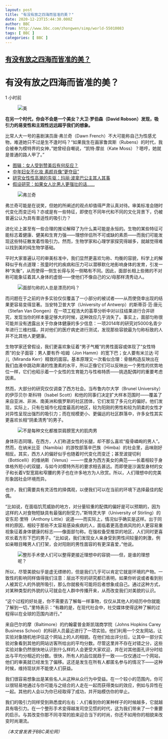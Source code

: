 ```yaml
---
layout: post
title: "有没有放之四海而皆准的美？"
date: 2020-12-23T15:44:30.000Z
author: BBC
from: http://www.bbc.com/zhongwen/simp/world-55010083
tags: [ BBC ]
categories: [ BBC ]
---
```

<!--1608738270000-->
[有没有放之四海而皆准的美？](http://www.bbc.com/zhongwen/simp/world-55010083)
------

<div>
<div dir="ltr" class="css-7yf5z7-GridComponent e57qer20"><h1 id="content" tabindex="-1" class="css-1wfn6k3-Headline e1yj3cbb0">有没有放之四海而皆准的美？</h1></div><div dir="ltr" class="e1j2237y1 css-1btxek-GridComponent e57qer20"><time datetime="2020-12-23" class="css-pb6w51-StyledTimestamp e4zesg50">1 小时前</time></div><div dir="ltr" class="css-hxtc46-GridComponent e57qer20"><figure><img alt="美" src="https://ichef.bbci.co.uk/news/600/cpsprodpb/A57F/production/_115576324_e17a8ec7-4b48-4984-a938-e5ac827e3610.jpg" referrerpolicy="no-referrer"><br><figcaption></figcaption></figure></div><div dir="ltr" class="css-hl9dz2-GridComponent e57qer20"><p dir="ltr" class="css-3pm568-Paragraph e1cc2ql70"><b>在另一个时代，你会不会是一个美女？大卫·罗伯森（David Robson）发现，吸引力的易变性和主观性远远超乎我们的想象。</b></p></div><div dir="ltr" class="css-hl9dz2-GridComponent e57qer20"><p dir="ltr" class="css-3pm568-Paragraph e1cc2ql70">比常人大一号的喜剧演员唐·弗兰奇（Dawn French）不大可能称自己为性感尤物，难道她只不过是生不逢时吗？“如果我生在画家鲁宾斯（Rubens）的时代，我会被奉为模特界的女神，”她曾经自嘲说，“凯特·摩丝（Kate Moss）？嗯哼，她就是普通的路人甲了。”</p></div><div dir="ltr" class="css-hl9dz2-GridComponent e57qer20"><div class="css-1fobf8d e1gggypo0"><ul dir="ltr" role="list" class="css-4c9jmx-BulletedList e1drcs2w0"><li role="listitem" class="css-chb3zw-BulletedListItem e1drcs2w1"><a href="https://www.bbc.com/ukchina/simp/vert-tra-38770023" class="css-h9s9st-InlineLink e1cs6q200">图辑：女人受到赞美后有何反应？</a></li><li role="listitem" class="css-chb3zw-BulletedListItem e1drcs2w1"><a href="https://www.bbc.com/ukchina/simp/52051894" class="css-h9s9st-InlineLink e1cs6q200">中年妇女不化妆 素颜肖像“更夺目”</a></li><li role="listitem" class="css-chb3zw-BulletedListItem e1drcs2w1"><a href="https://www.bbc.com/ukchina/simp/53933421" class="css-h9s9st-InlineLink e1cs6q200">研究女性性高潮的先驱：玛丽·波拿巴公主其人其事</a></li><li role="listitem" class="css-chb3zw-BulletedListItem e1drcs2w1"><a href="https://www.bbc.com/ukchina/simp/vert-fut-42029906" class="css-h9s9st-InlineLink e1cs6q200">假设研究：如果女人比男人更强壮的话……</a></li></ul></div></div><div dir="ltr" class="css-hxtc46-GridComponent e57qer20"><figure><img alt="弗兰奇" src="https://ichef.bbci.co.uk/news/640/cpsprodpb/6641/production/_115577162_7f57f8ac-0c54-444d-bbfb-fbfaee688301.jpg" referrerpolicy="no-referrer"><br><figcaption></figcaption></figure></div><div dir="ltr" class="css-hl9dz2-GridComponent e57qer20"><p dir="ltr" class="css-3pm568-Paragraph e1cc2ql70">弗兰奇可能是在说笑，但她的所阐述的观点却值得严肃认真对待。审美标准会随时代变化而变迁吗？亦或是有一些特征，即使在不同年代和不同的文化背景下，仍被普遍公认为具有普适性的吸引力？</p></div><div dir="ltr" class="css-hl9dz2-GridComponent e57qer20"><p dir="ltr" class="css-3pm568-Paragraph e1cc2ql70">进化论上甚至有一些合理的推论解释了为什么美可能是永恒的。生物的某些特征可能标志着健康、健美和生育力强——理想伴侣所不可或缺的素质——而我们可能发现这些特征散发着性吸引力。然而，生物学家和心理学家探究得越多，就越觉得难以找到美的纯生物学基础。</p></div><section aria-label="广告 2" aria-hidden="true" role="region" data-e2e="advertisement" class="e1j2237y0 css-1bxjjj1 e1e90g5r0"><div id="dotcom-mpu" class="dotcom-ad"></div></section><div dir="ltr" class="css-hl9dz2-GridComponent e57qer20"><p dir="ltr" class="css-3pm568-Paragraph e1cc2ql70">平时大家普遍认可的审美标准中，我们显然更喜欢匀称、均衡的容貌，科学上的解释似乎有点道理：孩童时代的疾病和压力可以潜移默化地影响身体的发育，引发一种“失衡”，从而使得一侧生长得与另一侧略有不同。因此，面部长相上些微的不对称可能象征着其人身体的虚弱——使他们不像自己的父/母那样清秀动人。</p></div><div dir="ltr" class="css-hxtc46-GridComponent e57qer20"><figure><img alt="面部匀称的人总是漂亮的吗？" src="https://ichef.bbci.co.uk/news/640/cpsprodpb/FE99/production/_115577156_fa7ce345-950d-4089-9169-e6a5ae40aa74.jpg" referrerpolicy="no-referrer"><br><figcaption></figcaption></figure></div><div dir="ltr" class="css-hl9dz2-GridComponent e57qer20"><p dir="ltr" class="css-3pm568-Paragraph e1cc2ql70">而问题在于之前的许多实验仅仅覆盖了一小部分的被试者——从而使侥幸出现的结果更容易变得显著。当安特卫普大学（University of Antwerp）的斯蒂芬·范·唐元（Stefan Van Dongen）在一项工程浩大的荟萃分析中对以往结果进行合并研究，发现当你的样本量足够大的时候，这种效应几乎消失了。事实上，面部匀称很可能并没有透露出关于你身体健康的多少信息：一项2014年的研究对5000名青少年进行三维扫描，并对他们的医疗病史进行测试，发现那些容貌最为匀称标致的人并不比其他人更健康。</p></div><div dir="ltr" class="css-hl9dz2-GridComponent e57qer20"><p dir="ltr" class="css-3pm568-Paragraph e1cc2ql70">生物学家还曾假设，我们更喜欢象征着“男子气概”的男性面容或体现了“女性特质”的女子面容：男人要有乔·哈姆（Jon Hamm）的宽下巴；女人要有米兰达·可儿（Miranda Kerr）精致的面容。基本原理又一次看似合理：骨骼构造反映出在我们血液中跳动奔涌的性激素的水平，所以正像它们可以反映出一个男性的优势地位一样，它们也昭示着一个女性的生育能力与性格特质——挑选配偶时的重要考虑因素。</p></div><div dir="ltr" class="css-hl9dz2-GridComponent e57qer20"><p dir="ltr" class="css-3pm568-Paragraph e1cc2ql70">然而，大部分的研究仅仅调查了西方社会。当布鲁内尔大学（Brunel University）的伊莎贝尔·斯科特（Isabel Scott）和他的同事们决定扩大样本范围时——覆盖了来自亚洲、非洲、南美洲和俄罗斯的社区团体，它们发现了多元化的偏好。他们发现，实际上，只有在城市化程度最高的地区，较为阳刚的男性和较为阴柔的女性才对异性呈现出强烈的吸引力；而在规模更小、更偏远的社区群落中，许多女性其实更喜欢长相“阴柔清秀”的男子。</p></div><div dir="ltr" class="css-hxtc46-GridComponent e57qer20"><figure><img alt="不是每种文化都推崇肩膀宽大的肌肉男" src="https://ichef.bbci.co.uk/news/640/cpsprodpb/14CB9/production/_115577158_deaf77c9-4886-4682-be25-b474daed3574.jpg" referrerpolicy="no-referrer"><br><figcaption></figcaption></figure></div><div dir="ltr" class="css-hl9dz2-GridComponent e57qer20"><p dir="ltr" class="css-3pm568-Paragraph e1cc2ql70">身体形态同理。在西方，人们称道女性的长腿，却不那么喜欢“瘦骨嶙峋的男人”。然而，在纳米比亚（Namibia）的游牧部落辛巴族（Himba）的社会里，品味刚好相反。其实，西方人的偏好似乎也随着时代变化而变迁；甚至波提切利（Botticelli）的维纳斯（Venus）——一度身为西方美女的典范——长着相较于身体格外短小的双腿，与如今对模特外形的要求相去甚远。而即使是沙漏型身材的女子和长着V型宽肩和窄腰的男子也在许多地方为人欣赏。所以，人们理想中的完美形象因社会环境而异。</p></div><div dir="ltr" class="css-hl9dz2-GridComponent e57qer20"><p dir="ltr" class="css-3pm568-Paragraph e1cc2ql70">也许，我们需要具有灵活性的择偶观，以便我们可以在当前的环境下选择最佳的配偶。</p></div><div dir="ltr" class="css-hl9dz2-GridComponent e57qer20"><p dir="ltr" class="css-3pm568-Paragraph e1cc2ql70">“比如说，在面临饥荒威胁的地方，对分量较重的配偶的偏好是可以预期的，因为这样的人对食物短缺具有最强的耐受力，”斯特灵大学（University of Stirling）的安东尼·里特（Anthony Little）说道——而实际上，情况似乎确实是这样。出于同样的原因，相较于那些不太容易感染疾病的人，面临着更高患病风险的人更容易重视象征着身体健康的标志——像面部匀称。在强权备受推崇的地区，人们同时更喜欢长着方形下巴的男子。“比如说，我们发现女人亲身受到男性间较量的刺激，例如亲眼目睹男人们打架，会对阳刚的男性面容的有更深喜爱，”他说。</p></div><div dir="ltr" class="css-hxtc46-GridComponent e57qer20"><figure><img alt="整形手术使人们可以整得更接近理想中的容貌——但，是谁的理想呢？" src="https://ichef.bbci.co.uk/news/640/cpsprodpb/1821/production/_115577160_f29566ef-4378-4789-90d9-f308ef1a72d8.jpg" referrerpolicy="no-referrer"><br><figcaption></figcaption></figure></div><div dir="ltr" class="css-hl9dz2-GridComponent e57qer20"><p dir="ltr" class="css-3pm568-Paragraph e1cc2ql70">所以，尽管美貌似乎是虚无缥缈的，但是我们几乎可以肯定它就是环境的产物。一致性的影响同样值得我们注意：层出不穷的研究都已表明，如果你听说或者看到别人被其它人的外貌所吸引，那么你就极有可能将后者想象成自己。通过这种方式，对某种类型的外貌的认可就会在人群中传播开来，从而改变我们对美貌的认识。</p></div><div dir="ltr" class="css-hl9dz2-GridComponent e57qer20"><p dir="ltr" class="css-3pm568-Paragraph e1cc2ql70">“这个过程的好处是，你不需要去了解每一样事物，仅仅从其他人的经历中你就能了解到一切，”里特表示：“有趣的是，在现代社会中，社交媒体使得这种了解的过程得以在全球的范围内进行。”</p></div><div dir="ltr" class="css-hl9dz2-GridComponent e57qer20"><p dir="ltr" class="css-3pm568-Paragraph e1cc2ql70">来自巴尔的摩（Baltimore）的约翰霍普金斯凯瑞商学院（Johns Hopkins Carey Business School）的科研人员最近进行了一项实验。他们利用一个交友网站，让实验对象随机地评估这个网站上的人的相貌。在他们给出评分后，让其中一部分实验对象看到其他的网站访客所给出的平均分数。尽管这里并不存在对错之分，这些实验对象仍然很快地认识到什么样的人会更受大家欢迎，并在对其他面孔评分时给出与平均分相近的分数。很快，所有人的品位就趋于一致——仅仅通过一个网站，他们的审美就已经发生了偏移。这还是发生在所有人都匿名参与的情况下——这种时候，维持现状并不能使人们获益。</p></div><div dir="ltr" class="css-hl9dz2-GridComponent e57qer20"><p dir="ltr" class="css-3pm568-Paragraph e1cc2ql70">我们很容易想象出是某些名人从这种从众行为中受益。在一个较小的范围内，你可以很轻易地通过与你可能与之结合的人走在一起而获得类似的效应，例如与异性在一起。其他的人会以为你已经取得了成功，并开始模仿你的举止。</p></div><div dir="ltr" class="css-hl9dz2-GridComponent e57qer20"><p dir="ltr" class="css-3pm568-Paragraph e1cc2ql70">我们的吸引力同样受到熟悉度的左右：人们看到你的某种样子的时候越多，它就越具有吸引力。在一个整形手术变得越发司空见惯的时代，这为我们带来了一个重要的启示。与其改变你那不同寻常的脸来迎合当下的时尚，你还不如用你的相貌来改变时尚潮流。</p></div><div dir="ltr" class="css-hl9dz2-GridComponent e57qer20"><p dir="ltr" class="css-3pm568-Paragraph e1cc2ql70"><i class="css-mzjj9u ewc4zcb0">（本文曾发表于BBC英伦网）</i></p></div>
</div>
